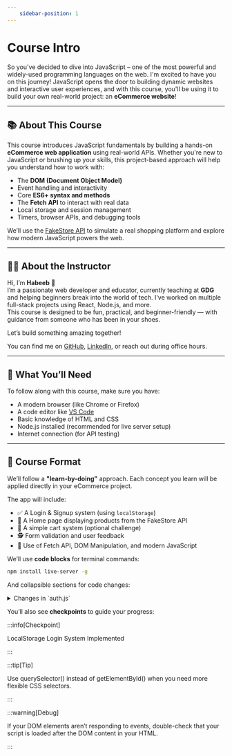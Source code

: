 ```yaml
---
    sidebar-position: 1
---
```


# Course Intro

So you've decided to dive into JavaScript – one of the most powerful and widely-used programming languages on the web. I'm excited to have you on this journey! JavaScript opens the door to building dynamic websites and interactive user experiences, and with this course, you'll be using it to build your own real-world project: an **eCommerce website**!

---

## 📚 About This Course

This course introduces JavaScript fundamentals by building a hands-on **eCommerce web application** using real-world APIs. Whether you're new to JavaScript or brushing up your skills, this project-based approach will help you understand how to work with:

- The **DOM (Document Object Model)**
- Event handling and interactivity
- Core **ES6+ syntax and methods**
- The **Fetch API** to interact with real data
- Local storage and session management
- Timers, browser APIs, and debugging tools

We’ll use the [FakeStore API](https://fakestoreapi.com) to simulate a real shopping platform and explore how modern JavaScript powers the web.

---

## 👨‍🏫 About the Instructor

Hi, I’m **Habeeb** 👋  
I’m a passionate web developer and educator, currently teaching at **GDG** and helping beginners break into the world of tech. I've worked on multiple full-stack projects using React, Node.js, and more.  
This course is designed to be fun, practical, and beginner-friendly — with guidance from someone who has been in your shoes.

Let’s build something amazing together!

You can find me on [GitHub](https://github.com/Adedayoke), [LinkedIn](https://www.linkedin.com/in/habeeb-oke-8569a7248), or reach out during office hours.

---

## 🧰 What You’ll Need

To follow along with this course, make sure you have:

- A modern browser (like Chrome or Firefox)
- A code editor like [VS Code](https://code.visualstudio.com/)
- Basic knowledge of HTML and CSS
- Node.js installed (recommended for live server setup)
- Internet connection (for API testing)

---

## 📐 Course Format

We’ll follow a **"learn-by-doing"** approach. Each concept you learn will be applied directly in your eCommerce project.

The app will include:

- ✅ A Login & Signup system (using `localStorage`)
- 🛒 A Home page displaying products from the FakeStore API
- 🧺 A simple cart system (optional challenge)
- 🕵️ Form validation and user feedback
- 🔄 Use of Fetch API, DOM Manipulation, and modern JavaScript

We’ll use **code blocks** for terminal commands:

```bash
npm install live-server -g

```

And collapsible sections for code changes:

<details><summary>Changes in `auth.js`</summary>// Simple login example using localStorage</details>

You’ll also see **checkpoints** to guide your progress:

:::info[Checkpoint]

LocalStorage Login System Implemented

:::

:::tip[Tip]

Use querySelector() instead of getElementById() when you need more flexible CSS selectors.

:::

:::warning[Debug]

 If your DOM elements aren’t responding to events, double-check that your script is loaded after the DOM content in your HTML.

:::

